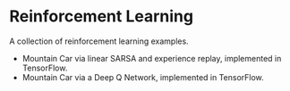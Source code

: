 # Reinforcement Learning
A collection of reinforcement learning examples.

<ul>
<li> Mountain Car via linear SARSA and experience replay, implemented in TensorFlow.
<li> Mountain Car via a Deep Q Network, implemented in TensorFlow.
</ul>
